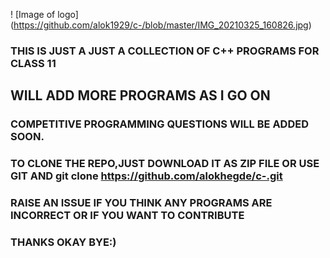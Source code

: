 ! [Image of logo]
(https://github.com/alok1929/c-/blob/master/IMG_20210325_160826.jpg)


### THIS IS JUST A JUST A COLLECTION OF C++ PROGRAMS FOR CLASS 11 
## WILL ADD MORE PROGRAMS AS I GO ON

### COMPETITIVE PROGRAMMING QUESTIONS WILL BE ADDED SOON.

### TO CLONE THE REPO,JUST DOWNLOAD IT AS ZIP FILE OR USE GIT AND git clone https://github.com/alokhegde/c-.git

### RAISE AN ISSUE  IF YOU THINK ANY PROGRAMS ARE INCORRECT OR IF YOU WANT TO CONTRIBUTE

### THANKS OKAY BYE:)
